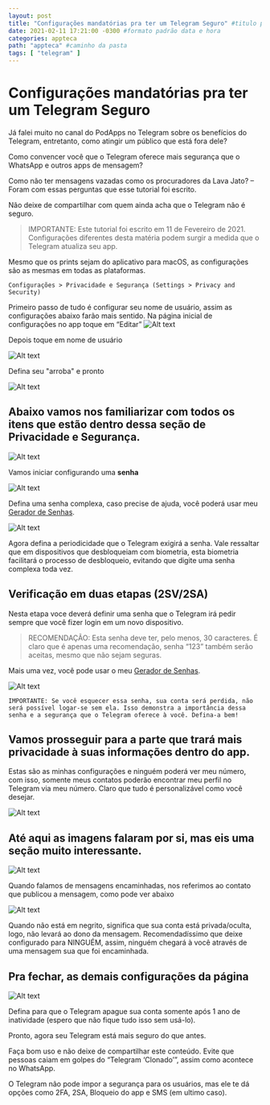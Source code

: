 ```yaml
---
layout: post
title: "Configurações mandatórias pra ter um Telegram Seguro" #titulo para a barra de enderecos
date: 2021-02-11 17:21:00 -0300 #formato padrão data e hora
categories: appteca
path: "appteca" #caminho da pasta
tags: [ "telegram" ]
---
```


# Configurações mandatórias pra ter um Telegram Seguro

Já falei muito no canal do PodApps no Telegram sobre os benefícios do Telegram, entretanto, como atingir um público que está fora dele?

Como convencer você que o Telegram oferece mais segurança que o WhatsApp e outros apps de mensagem?

Como não ter mensagens vazadas como os procuradores da Lava Jato?
– Foram com essas perguntas que esse tutorial foi escrito.

Não deixe de compartilhar com quem ainda acha que o Telegram não é seguro.

> IMPORTANTE: Este tutorial foi escrito em 11 de Fevereiro de 2021. Configurações diferentes desta matéria podem surgir a medida que o Telegram atualiza seu app.

Mesmo que os prints sejam do aplicativo para macOS, as configurações são as mesmas em todas as plataformas.

```
Configurações > Privacidade e Segurança (Settings > Privacy and Security)
```

Primeiro passo de tudo é configurar seu nome de usuário, assim as configurações abaixo farão mais sentido. Na página inicial de configurações no app toque em “Editar”
![Alt text](</images/CleanShot 2023-12-28 — 09h35m29s.png>)

Depois toque em nome de usuário

![Alt text](</images/CleanShot 2023-12-28 — 09h36m15s.png>)

Defina seu "arroba" e pronto

![Alt text](</images/CleanShot 2023-12-28 — 09h36m38s.png>)

## Abaixo vamos nos familiarizar com todos os itens que estão dentro dessa seção de Privacidade e Segurança.

![Alt text](</images/CleanShot 2023-12-28 — 09h37m35s.png>)

Vamos iniciar configurando uma **senha**

![Alt text](</images/CleanShot 2023-12-28 — 09h38m11s.png>)

Defina uma senha complexa, caso precise de ajuda, você poderá usar meu [Gerador de Senhas](https://gustavosaez.com.br/geradordesenhas).

![Alt text](</images/CleanShot 2023-12-28 — 09h39m12s.png>)

Agora defina a periodicidade que o Telegram exigirá a senha. Vale ressaltar que em dispositivos que desbloqueiam com biometria, esta biometria facilitará o processo de desbloqueio, evitando que digite uma senha complexa toda vez.

## Verificação em duas etapas (2SV/2SA)

Nesta etapa voce deverá definir uma senha que o Telegram irá pedir sempre que você fizer login em um novo dispositivo.

>RECOMENDAÇÃO: Esta senha deve ter, pelo menos, 30 caracteres. É claro que é apenas uma recomendação, senha “123” também serão aceitas, mesmo que não sejam seguras. 

Mais uma vez, você pode usar o meu [Gerador de Senhas](https://gustavosaez.com.br/geradordesenhas).

![Alt text](</images/CleanShot 2023-12-28 — 09h42m50s-1.png>)

````
IMPORTANTE: Se você esquecer essa senha, sua conta será perdida, não será possível logar-se sem ela. Isso demonstra a importância dessa senha e a segurança que o Telegram oferece à você. Defina-a bem!
````

## Vamos prosseguir para a parte que trará mais privacidade à suas informações dentro do app.

Estas são as minhas configurações e ninguém poderá ver meu número, com isso, somente meus contatos poderão encontrar meu perfil no Telegram via meu número. Claro que tudo é personalizável como você desejar.

![Alt text](</images/CleanShot 2023-12-28 — 09h44m34s.png>)

## Até aqui as imagens falaram por si, mas eis uma seção muito interessante.

![Alt text](</images/CleanShot 2023-12-28 — 09h46m36s.png>)

Quando falamos de mensagens encaminhadas, nos referimos ao contato que publicou a mensagem, como pode ver abaixo

![Alt text](</images/CleanShot 2023-12-28 — 09h46m54s-1.png>)

Quando não está em negrito, significa que sua conta está privada/oculta, logo, não levará ao dono da mensagem. Recomendadíssimo que deixe configurado para NINGUÉM, assim, ninguém chegará à você através de uma mensagem sua que foi encaminhada.

## Pra fechar, as demais configurações da página

![Alt text](</images/CleanShot 2023-12-28 — 09h50m22s.png>)

Defina para que o Telegram apague sua conta somente após 1 ano de inatividade (espero que não fique tudo isso sem usá-lo).

Pronto, agora seu Telegram está mais seguro do que antes.

Faça bom uso e não deixe de compartilhar este conteúdo. Evite que pessoas caiam em golpes do “Telegram ‘Clonado’”, assim como acontece no WhatsApp.

O Telegram não pode impor a segurança para os usuários, mas ele te dá opções como 2FA, 2SA, Bloqueio do app e SMS (em ultimo caso).